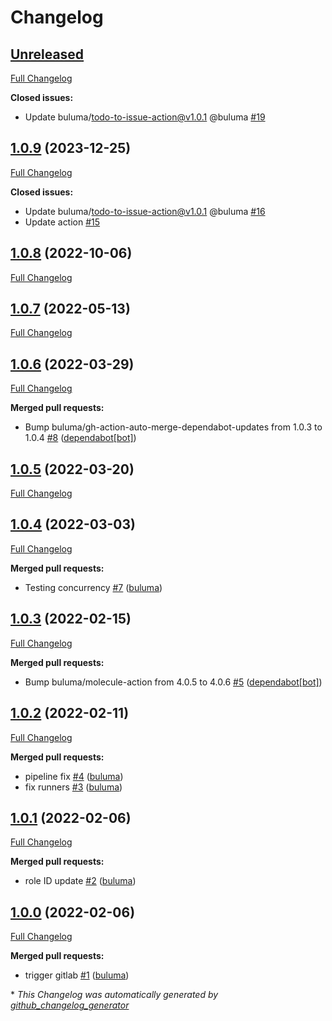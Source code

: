 # Changelog

## [Unreleased](https://github.com/buluma/ansible-role-postgres/tree/HEAD)

[Full Changelog](https://github.com/buluma/ansible-role-postgres/compare/1.0.9...HEAD)

**Closed issues:**

- Update buluma/todo-to-issue-action@v1.0.1 @buluma [\#19](https://github.com/buluma/ansible-role-postgres/issues/19)

## [1.0.9](https://github.com/buluma/ansible-role-postgres/tree/1.0.9) (2023-12-25)

[Full Changelog](https://github.com/buluma/ansible-role-postgres/compare/1.0.8...1.0.9)

**Closed issues:**

- Update buluma/todo-to-issue-action@v1.0.1 @buluma [\#16](https://github.com/buluma/ansible-role-postgres/issues/16)
- Update action [\#15](https://github.com/buluma/ansible-role-postgres/issues/15)

## [1.0.8](https://github.com/buluma/ansible-role-postgres/tree/1.0.8) (2022-10-06)

[Full Changelog](https://github.com/buluma/ansible-role-postgres/compare/1.0.7...1.0.8)

## [1.0.7](https://github.com/buluma/ansible-role-postgres/tree/1.0.7) (2022-05-13)

[Full Changelog](https://github.com/buluma/ansible-role-postgres/compare/1.0.6...1.0.7)

## [1.0.6](https://github.com/buluma/ansible-role-postgres/tree/1.0.6) (2022-03-29)

[Full Changelog](https://github.com/buluma/ansible-role-postgres/compare/1.0.5...1.0.6)

**Merged pull requests:**

- Bump buluma/gh-action-auto-merge-dependabot-updates from 1.0.3 to 1.0.4 [\#8](https://github.com/buluma/ansible-role-postgres/pull/8) ([dependabot[bot]](https://github.com/apps/dependabot))

## [1.0.5](https://github.com/buluma/ansible-role-postgres/tree/1.0.5) (2022-03-20)

[Full Changelog](https://github.com/buluma/ansible-role-postgres/compare/1.0.4...1.0.5)

## [1.0.4](https://github.com/buluma/ansible-role-postgres/tree/1.0.4) (2022-03-03)

[Full Changelog](https://github.com/buluma/ansible-role-postgres/compare/1.0.3...1.0.4)

**Merged pull requests:**

- Testing concurrency [\#7](https://github.com/buluma/ansible-role-postgres/pull/7) ([buluma](https://github.com/buluma))

## [1.0.3](https://github.com/buluma/ansible-role-postgres/tree/1.0.3) (2022-02-15)

[Full Changelog](https://github.com/buluma/ansible-role-postgres/compare/1.0.2...1.0.3)

**Merged pull requests:**

- Bump buluma/molecule-action from 4.0.5 to 4.0.6 [\#5](https://github.com/buluma/ansible-role-postgres/pull/5) ([dependabot[bot]](https://github.com/apps/dependabot))

## [1.0.2](https://github.com/buluma/ansible-role-postgres/tree/1.0.2) (2022-02-11)

[Full Changelog](https://github.com/buluma/ansible-role-postgres/compare/1.0.1...1.0.2)

**Merged pull requests:**

- pipeline fix [\#4](https://github.com/buluma/ansible-role-postgres/pull/4) ([buluma](https://github.com/buluma))
- fix runners [\#3](https://github.com/buluma/ansible-role-postgres/pull/3) ([buluma](https://github.com/buluma))

## [1.0.1](https://github.com/buluma/ansible-role-postgres/tree/1.0.1) (2022-02-06)

[Full Changelog](https://github.com/buluma/ansible-role-postgres/compare/1.0.0...1.0.1)

**Merged pull requests:**

- role ID update [\#2](https://github.com/buluma/ansible-role-postgres/pull/2) ([buluma](https://github.com/buluma))

## [1.0.0](https://github.com/buluma/ansible-role-postgres/tree/1.0.0) (2022-02-06)

[Full Changelog](https://github.com/buluma/ansible-role-postgres/compare/9b39ae17422b03c200398ce621ea792a96efecd5...1.0.0)

**Merged pull requests:**

- trigger gitlab [\#1](https://github.com/buluma/ansible-role-postgres/pull/1) ([buluma](https://github.com/buluma))



\* *This Changelog was automatically generated by [github_changelog_generator](https://github.com/github-changelog-generator/github-changelog-generator)*
